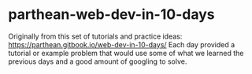 # parthean-web-dev-in-10-days
Originally from this set of tutorials and practice ideas: https://parthean.gitbook.io/web-dev-in-10-days/
Each day provided a tutorial or example problem that would use some of what we learned the previous days and a good amount of googling to solve. 
